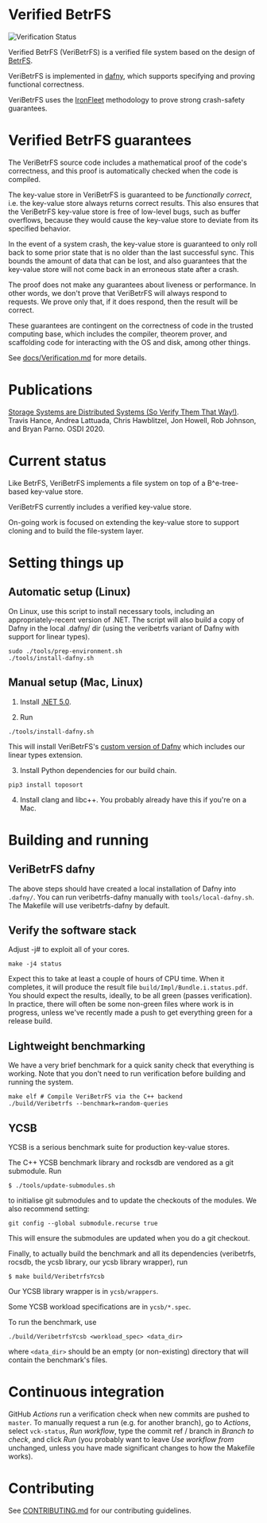 # Verified BetrFS

![Verification Status](https://github.com/vmware-labs/verified-betrfs/actions/workflows/make-verichecks-status.yml/badge.svg)

Verified BetrFS (VeriBetrFS) is a verified file system based on the design of [BetrFS](http://betrfs.org).

VeriBetrFS is implemented in [dafny](https://github.com/dafny-lang/dafny), which supports specifying and proving functional correctness.

VeriBetrFS uses the [IronFleet](https://www.microsoft.com/en-us/research/publication/ironfleet-proving-practical-distributed-systems-correct/) methodology to prove strong crash-safety guarantees.

# Verified BetrFS guarantees

The VeriBetrFS source code includes a mathematical proof of the code's correctness, and this proof is automatically checked when the code is compiled.

The key-value store in VeriBetrFS is guaranteed to be _functionally correct_, i.e. the key-value store always returns correct results.  This also ensures that the VeriBetrFS key-value store is free of low-level bugs, such as buffer overflows, because they would cause the key-value store to deviate from its specified behavior.

In the event of a system crash, the key-value store is guaranteed to only roll back to some prior state that is no older than the last successful sync.  This bounds the amount of data that can be lost, and also guarantees that the key-value store will not come back in an erroneous state after a crash.

The proof does not make any guarantees about liveness or performance.  In other words, we don't prove that VeriBetrFS will always respond to requests.  We prove only that, if it does respond, then the result will be correct.

These guarantees are contingent on the correctness of code in the trusted computing base, which includes the compiler, theorem prover, and scaffolding code for interacting with the OS and disk, among other things.

See [docs/Verification.md](docs/Verification.md) for more details.

# Publications

[Storage Systems are Distributed Systems (So Verify Them That Way!)](https://www.usenix.org/conference/osdi20/presentation/hance).  Travis Hance, Andrea Lattuada, Chris Hawblitzel, Jon Howell, Rob Johnson, and Bryan Parno. OSDI 2020.

# Current status

Like BetrFS, VeriBetrFS implements a file system on top of a B^e-tree-based key-value store.

VeriBetrFS currently includes a verified key-value store.

On-going work is focused on extending the key-value store to support cloning and to build the file-system layer.

# Setting things up

## Automatic setup (Linux)

On Linux, use this script to install necessary tools, including an appropriately-recent
version of .NET. The script will also build a copy of Dafny in the local
.dafny/ dir (using the veribetrfs variant of Dafny with support for linear
types).

```
sudo ./tools/prep-environment.sh
./tools/install-dafny.sh
```

## Manual setup (Mac, Linux)

1. Install [.NET 5.0](https://dotnet.microsoft.com/download).

2. Run

```
./tools/install-dafny.sh
```

This will install VeriBetrFS's [custom version of Dafny](https://github.com/secure-foundations/dafny) which includes our linear types extension.

3. Install Python dependencies for our build chain.

```
pip3 install toposort
```

4. Install clang and libc++. You probably already have this if you're on a Mac.

# Building and running

## VeriBetrFS dafny

The above steps should have created a local installation of Dafny into `.dafny/`.
You can run veribetrfs-dafny manually with `tools/local-dafny.sh`.
The Makefile will use veribetrfs-dafny by default.

## Verify the software stack

Adjust -j# to exploit all of your cores.
```
make -j4 status
```

Expect this to take at least a couple of hours of CPU time. When it completes, it will
produce the result file `build/Impl/Bundle.i.status.pdf`. You should expect the results,
ideally, to be all green (passes verification). In practice, there will often be some
non-green files where work is in progress, unless we've recently made a push to get
everything green for a release build.

## Lightweight benchmarking

We have a very brief benchmark for a quick sanity check that everything is working. Note that you don't need to run verification before building and running the system.

```
make elf # Compile VeriBetrFS via the C++ backend
./build/Veribetrfs --benchmark=random-queries
```

## YCSB

YCSB is a serious benchmark suite for production key-value stores.

The C++ YCSB benchmark library and rocksdb are vendored as a git submodule. Run

```
$ ./tools/update-submodules.sh
```

to initialise git submodules and to update the checkouts of the modules.
We also recommend setting:

```
git config --global submodule.recurse true
```

This will ensure the submodules are updated when you do a git checkout.

Finally, to actually build the benchmark and all its dependencies (veribetrfs, rocsdb, the ycsb library, our ycsb library wrapper), run

```
$ make build/VeribetrfsYcsb
```

Our YCSB library wrapper is in `ycsb/wrappers`.

Some YCSB workload specifications are in `ycsb/*.spec`.

To run the benchmark, use

```
./build/VeribetrfsYcsb <workload_spec> <data_dir>
```

where `<data_dir>` should be an empty (or non-existing) directory that will contain the benchmark's files.

# Continuous integration

GitHub _Actions_ run a verification check when new commits are pushed to `master`. To manually request a run (e.g. for another branch), go to _Actions_, select `vck-status`, _Run workflow_, type the commit ref / branch in _Branch to check_, and click _Run_ (you probably want to leave _Use workflow from_ unchanged, unless you have made significant changes to how the Makefile works).

# Contributing

See [CONTRIBUTING.md](CONTRIBUTING.md) for our contributing guidelines.
